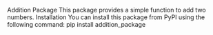 Addition Package
This package provides a simple function to add two numbers.
Installation
You can install this package from PyPI using the following command:
pip install addition_package